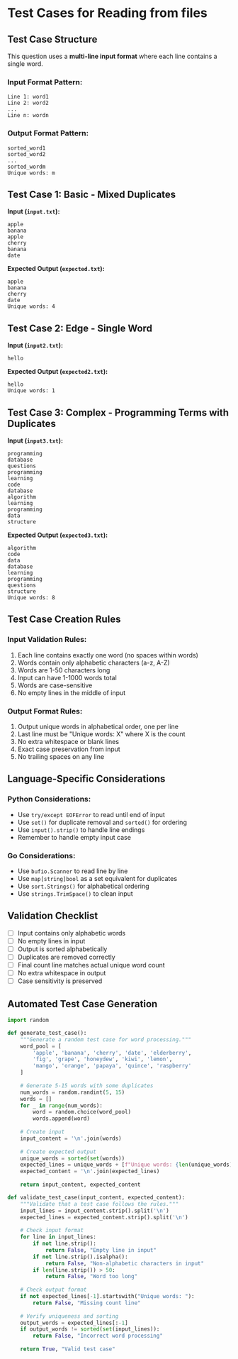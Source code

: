 # Test Cases for Reading from files

## Test Case Structure
This question uses a **multi-line input format** where each line contains a single word.

### Input Format Pattern:
```
Line 1: word1
Line 2: word2
...
Line n: wordn
```

### Output Format Pattern:
```
sorted_word1
sorted_word2
...
sorted_wordm
Unique words: m
```

## Test Case 1: Basic - Mixed Duplicates
**Input (`input.txt`):**
```
apple
banana
apple
cherry
banana
date
```
**Expected Output (`expected.txt`):**
```
apple
banana
cherry
date
Unique words: 4
```

## Test Case 2: Edge - Single Word
**Input (`input2.txt`):**
```
hello
```
**Expected Output (`expected2.txt`):**
```
hello
Unique words: 1
```

## Test Case 3: Complex - Programming Terms with Duplicates
**Input (`input3.txt`):**
```
programming
database
questions
programming
learning
code
database
algorithm
learning
programming
data
structure
```
**Expected Output (`expected3.txt`):**
```
algorithm
code
data
database
learning
programming
questions
structure
Unique words: 8
```

## Test Case Creation Rules
### Input Validation Rules:
1. Each line contains exactly one word (no spaces within words)
2. Words contain only alphabetic characters (a-z, A-Z)
3. Words are 1-50 characters long
4. Input can have 1-1000 words total
5. Words are case-sensitive
6. No empty lines in the middle of input

### Output Format Rules:
1. Output unique words in alphabetical order, one per line
2. Last line must be "Unique words: X" where X is the count
3. No extra whitespace or blank lines
4. Exact case preservation from input
5. No trailing spaces on any line

## Language-Specific Considerations
### Python Considerations:
- Use `try/except EOFError` to read until end of input
- Use `set()` for duplicate removal and `sorted()` for ordering
- Use `input().strip()` to handle line endings
- Remember to handle empty input case

### Go Considerations:
- Use `bufio.Scanner` to read line by line
- Use `map[string]bool` as a set equivalent for duplicates
- Use `sort.Strings()` for alphabetical ordering
- Use `strings.TrimSpace()` to clean input

## Validation Checklist
- [ ] Input contains only alphabetic words
- [ ] No empty lines in input
- [ ] Output is sorted alphabetically
- [ ] Duplicates are removed correctly
- [ ] Final count line matches actual unique word count
- [ ] No extra whitespace in output
- [ ] Case sensitivity is preserved

## Automated Test Case Generation
```python
import random

def generate_test_case():
    """Generate a random test case for word processing."""
    word_pool = [
        'apple', 'banana', 'cherry', 'date', 'elderberry',
        'fig', 'grape', 'honeydew', 'kiwi', 'lemon',
        'mango', 'orange', 'papaya', 'quince', 'raspberry'
    ]
    
    # Generate 5-15 words with some duplicates
    num_words = random.randint(5, 15)
    words = []
    for _ in range(num_words):
        word = random.choice(word_pool)
        words.append(word)
    
    # Create input
    input_content = '\n'.join(words)
    
    # Create expected output
    unique_words = sorted(set(words))
    expected_lines = unique_words + [f"Unique words: {len(unique_words)}"]
    expected_content = '\n'.join(expected_lines)
    
    return input_content, expected_content

def validate_test_case(input_content, expected_content):
    """Validate that a test case follows the rules."""
    input_lines = input_content.strip().split('\n')
    expected_lines = expected_content.strip().split('\n')
    
    # Check input format
    for line in input_lines:
        if not line.strip():
            return False, "Empty line in input"
        if not line.strip().isalpha():
            return False, "Non-alphabetic characters in input"
        if len(line.strip()) > 50:
            return False, "Word too long"
    
    # Check output format
    if not expected_lines[-1].startswith("Unique words: "):
        return False, "Missing count line"
    
    # Verify uniqueness and sorting
    output_words = expected_lines[:-1]
    if output_words != sorted(set(input_lines)):
        return False, "Incorrect word processing"
    
    return True, "Valid test case"
```
